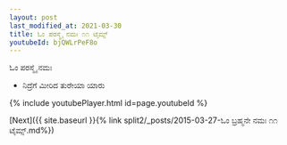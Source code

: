 ```yaml
---
layout: post
last_modified_at: 2021-03-30
title: ಓಂ ಪರಸ್ಮೈ ನಮಃ ೧೧ ಟೈಮ್ಸ್
youtubeId: bjQWLrPeF8o
---
```

 
 
 ಓಂ ಪರಸ್ಮೈ ನಮಃ  
 
 -  ನಿದ್ರೆಗೆ ಮೀರಿದ ತುರೇಯಾ ಯಾರು 
 
  
 
  
 
 
 
 
 
 


{% include youtubePlayer.html id=page.youtubeId %}
 
[Next]({{ site.baseurl }}{% link  split2/_posts/2015-03-27-ಓಂ ಬ್ರಹ್ಮನೇ ನಮಃ ೧೧ ಟೈಮ್ಸ್.md%})
 
